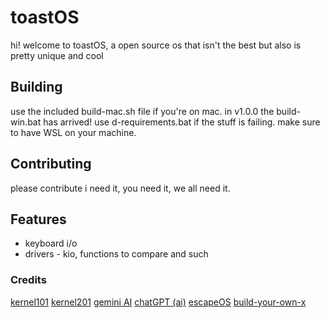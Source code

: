 # toastOS
hi! welcome to toastOS, a open source os that isn't the best but also is pretty unique and cool
## Building
use the included build-mac.sh file if you're on mac. in v1.0.0 the build-win.bat has arrived! use d-requirements.bat if the stuff is failing. make sure to have WSL on your machine.
## Contributing
please contribute i need it, you need it, we all need it.
## Features
- keyboard i/o
- drivers - kio, functions to compare and such

### Credits
[kernel101](https://arjunsreedharan.org/post/82710718100/kernels-101-lets-write-a-kernel)
[kernel201](https://arjunsreedharan.org/post/99370248137/kernels-201-lets-write-a-kernel-with-keyboard)
[gemini AI](https://gemini.google.com)
[chatGPT (ai)](https://chatgpt.com)
[escapeOS](https://github.com/exscape/exscapeOS)
[build-your-own-x](https://github.com/codecrafters-io/build-your-own-x)